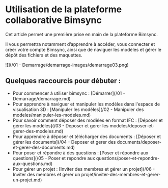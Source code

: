 # Utilisation de la plateforme collaborative Bimsync

Cet article permet une première prise en main de la plateforme Bimsync.

Il vous permettra notamment d’apprendre à accéder, vous connecter et créer votre compte Bimsync, ainsi que de naviguer les modèles et gérer le dépôt des fichiers et des maquettes.

![](/01 - Demarrage/demarrage-images/demarrage03.png)

## Quelques raccourcis pour débuter :

* Pour commencer à utiliser bimsync : [Démarrer](/01 - Demarrage/demarrage.md)
* Pour apprendre à naviguer et manipuler les modèles dans l'espace de visualisation 3D : [Manipuler les modèles](/02 - Manipuler des modeles/manipuler-les-modeles.md)
* Pour savoir comment déposer des modèles en format IFC : [Déposer et gérer les modèles](/03 - Deposer et gerer les modeles/deposer-et-gerer-des-modeles.md)
* Pour apprendre à déposer et télécharger des documents : [Déposer et gérer les documents](/04 - Deposer et gerer des documents/deposer-et-gerer-des-documents.md)
* Pour poser et répondre à des questions : [Poser et répondre aux questions](/05 - Poser et repondre aux questions/poser-et-repondre-aux-questions.md)
* Pour gérer un projet : [Inviter des membres et gérer un projet](/06 - Inviter des membres et gerer un projet/inviter-des-membres-et-gerer-un-projet.md)
